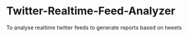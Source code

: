 # Twitter-Realtime-Feed-Analyzer
To analyse realtime twitter feeds to generate reports based on tweets
